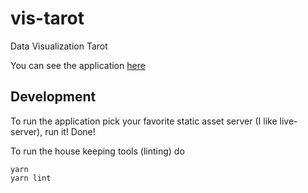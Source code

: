 # vis-tarot
Data Visualization Tarot

You can see the application [here](https://mcorrell.github.io/vis-tarot/)



## Development

To run the application pick your favorite static asset server (I like live-server), run it! Done!

To run the house keeping tools (linting) do

```
yarn
yarn lint

```
